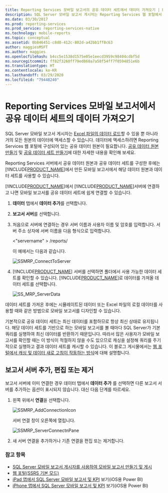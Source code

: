 ```yaml
---
title: Reporting Services 모바일 보고서의 공유 데이터 세트에서 데이터 가져오기 | Microsoft Docs
description: SQL Server 모바일 보고서 게시자는 Reporting Services 웹 포털에서 구성된 공유 데이터 원본을 사용하여 거의 모든 원본의 데이터에 액세스할 수 있습니다.
ms.date: 03/30/2017
ms.prod: reporting-services
ms.prod_service: reporting-services-native
ms.technology: mobile-reports
ms.topic: conceptual
ms.assetid: 0b846451-c8d0-412c-802d-a42bb1ff8c63
author: maggiesMSFT
ms.author: maggies
ms.openlocfilehash: b4cc5e1538d1575e05e1eecd3959c98404cdbf5d
ms.sourcegitcommit: ff82f3260ff79ed860a7a58f54ff7f0594851e6b
ms.translationtype: HT
ms.contentlocale: ko-KR
ms.lasthandoff: 03/29/2020
ms.locfileid: "79448240"
---
```

# <a name="get-data-from-shared-datasets-in-reporting-services-mobile-reports"></a>Reporting Services 모바일 보고서에서 공유 데이터 세트의 데이터 가져오기
SQL Server 모바일 보고서 게시자는 [Excel 파일의 데이터 로드](../../reporting-services/mobile-reports/prepare-excel-data-for-reporting-services-mobile-reports.md)할 수 있을 뿐 아니라 거의 모든 원본의 데이터에 액세스할 수 있습니다. 데이터에 액세스하려면 Reporting Services 웹 포털에 구성되어 있는 공유 데이터 원본이 필요합니다. [공유 데이터 원본 만들기](../../reporting-services/report-data/create-modify-and-delete-shared-data-sources-ssrs.md) 및 [공유 데이터 세트 만들기](../../reporting-services/report-data/manage-shared-datasets.md)에 대한 자세한 내용을 확인해 보세요.  
  
Reporting Services 서버에서 공유 데이터 원본과 공유 데이터 세트를 구성한 후에는 [!INCLUDE[PRODUCT_NAME](../../includes/ss-mobilereptpub-short.md)]에서 만든 모바일 보고서에서 해당 데이터 원본과 데이터 세트를 사용할 수 있습니다.   
  
[!INCLUDE[PRODUCT_NAME](../../includes/ssrsnoversion.md)]에서 [!INCLUDE[PRODUCT_NAME](../../includes/ss-mobilereptpub-short.md)]서버에 연결하고 나면 모바일 보고서를 공유 데이터 세트에 쉽게 연결할 수 있습니다.   
  
1. **데이터** 탭에서 **데이터 추가**를 선택합니다.  
  
2. **보고서 서버**를 선택합니다.   
  
3.  처음으로 서버에 연결하는 경우 서버 이름과 사용자 이름 및 암호를 입력합니다. 서버 주소 상자에 서버 이름을 다음 형식으로 입력합니다.  
  
    \<"servername" > /reports/  
  
    이 예에서는 다음과 같습니다.  
       
    ![SSMRP_ConnectToServer](../../reporting-services/mobile-reports/media/ssmrp-connecttoserver.png)  
      
  
4. [!INCLUDE[PRODUCT_NAME](../../includes/ssrsnoversion.md)] 서버를 선택하면 폴더에서 사용 가능한 데이터 세트를 확인할 수 있습니다. [!INCLUDE[PRODUCT_NAME](../../includes/ss-mobilereptpub-short.md)]로 데이터를 가져올 데이터 세트를 선택합니다.  
  
   ![SS_MRP_ServerData](../../reporting-services/mobile-reports/media/ss-mrp-serverdata.png)  
  
데이터 세트를 가져온 후에는 시뮬레이트된 데이터 또는 Excel 파일의 로컬 데이터를 사용할 때와 같은 방법으로 모바일 보고서를 디자인할 수 있습니다.  
  
기본적으로 공유 데이터 세트는 최신 데이터를 포함하므로 항상 최신 상태로 유지됩니다. 해당 데이터 세트를 기반으로 하는 모바일 보고서를 볼 때마다 SQL Server가 기본 쿼리를 실행하여 최신 데이터를 반환하기 때문입니다. 따라서 많은 사용자가 모바일 보고서를 확인할 때는 이 방식이 적절하지 않을 수도 있으므로 캐싱을 설정해 쿼리를 주기적으로 실행하고 결과 데이터 세트를 캐시할 수 있습니다. 이 블로그 게시물에서는 [웹 포털에서 캐싱 및 데이터 새로 고침이 작동하는 방식](https://christopherfinlan.com/2016/02/10/so-refreshinghow-data-refresh-works-with-mobile-reports-and-kpis-in-reporting-services/)에 대해 설명합니다.  
  
## <a name="add-edit-or-remove-a-report-server"></a>보고서 서버 추가, 편집 또는 제거  
  
보고서 서버에 이미 연결한 경우 데이터 탭에서 **데이터 추가** 를 선택하면 다른 보고서 서버를 추가하는 옵션이 표시되지 않습니다. 대신 다음 단계를 따르세요.  
  
1. 왼쪽 위에서 **연결**을 선택합니다.  
  
   ![SSMRP_AddConnectionIcon](../../reporting-services/mobile-reports/media/ssmrp-addconnectionicon.png)  
     
   서버 연결 창이 오른쪽에 열립니다.  
     
   ![SSMRP_ServerConnectnPane](../../reporting-services/mobile-reports/media/ssmrp-serverconnectnpane.png)  
     
2. 새 서버 연결을 추가하거나 기존 연결을 편집 또는 제거합니다.  
  
### <a name="see-also"></a>참고 항목  
- [SQL Server 모바일 보고서 게시자를 사용하여 모바일 보고서 만들기 및 게시](../../reporting-services/mobile-reports/create-mobile-reports-with-sql-server-mobile-report-publisher.md)  
-  [웹 포털(SSRS 기본 모드)](../../reporting-services/web-portal-ssrs-native-mode.md)  
-  [iPad 앱에서 SQL Server 모바일 보고서 및 KPI](https://pbiwebprod-docs.azurewebsites.net/documentation/powerbi-mobile-ipad-kpis-mobile-reports)  보기(iOS용 Power BI)  
-  [iPhone 앱에서 SQL Server 모바일 보고서 및 KPI](https://pbiwebprod-docs.azurewebsites.net/documentation/powerbi-mobile-iphone-kpis-mobile-reports) 보기(iOS용 Power BI)  
  
  
  
  

